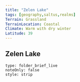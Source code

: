 ```yaml
---
title: "Zelen Lake"
tags: [geography,saltus,realms]
Terrain: Grassland
TerrainLocation: Coastal
Climate: Warm with dry winter
Latitude: 39
---
```

## Zelen Lake

```ccard
type: folder_brief_live
noteOnly: false
style: strip
```